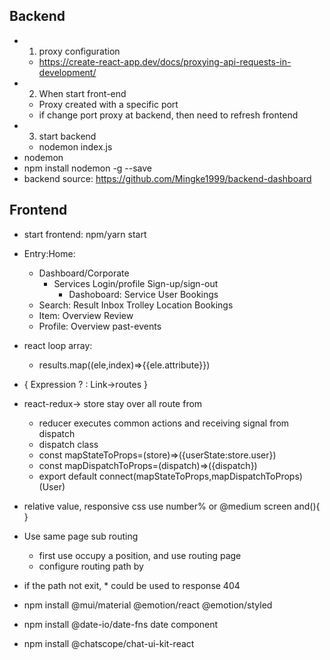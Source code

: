 ## Backend
- 1. proxy configuration
  - https://create-react-app.dev/docs/proxying-api-requests-in-development/
- 2. When start front-end
  - Proxy created with a specific port
  - if change port proxy at backend, then need to refresh frontend
- 3. start backend
  - nodemon index.js
- nodemon
 - npm install nodemon -g --save
- backend source: https://github.com/Mingke1999/backend-dashboard
## Frontend
- start frontend: npm/yarn start
- Entry:Home: 
  - Dashboard/Corporate
    - Services   Login/profile   Sign-up/sign-out    
      - Dashoboard: Service     User    Bookings    
  - Search:     Result      Inbox   Trolley     Location    Bookings
  - Item:   Overview    Review
  - Profile:    Overview    past-events

- react loop array:
  - results.map((ele,index)=>{<tag key={index}>{ele.attribute}</tag>})

- { Expression ? : Link->routes }

- react-redux-> store stay over all route from <Outlet/>
  - reducer executes common actions and receiving signal from dispatch
  - dispatch class  
  - const mapStateToProps=(store)=>({userState:store.user})
  - const mapDispatchToProps=(dispatch)=>({dispatch})
  - export default connect(mapStateToProps,mapDispatchToProps)(User)

- relative value, responsive css use number% or @medium screen and(){  }
- Use <Outlet/> same page sub routing
    - first use <Outlet/> occupy a position, and use <Link/>  routing page
    - configure routing path by <Route> <Route/> </Route>
- if the path not exit, * could be used to response 404
- npm install @mui/material @emotion/react @emotion/styled
- npm install @date-io/date-fns date component
- npm install @chatscope/chat-ui-kit-react